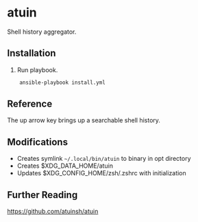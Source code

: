 # atuin

Shell history aggregator.

## Installation

1. Run playbook.

```sh
    ansible-playbook install.yml
````

## Reference

The up arrow key brings up a searchable shell history.

## Modifications

* Creates symlink `~/.local/bin/atuin` to binary in opt directory
* Creates $XDG_DATA_HOME/atuin
* Updates $XDG_CONFIG_HOME/zsh/.zshrc with initialization

## Further Reading

https://github.com/atuinsh/atuin
